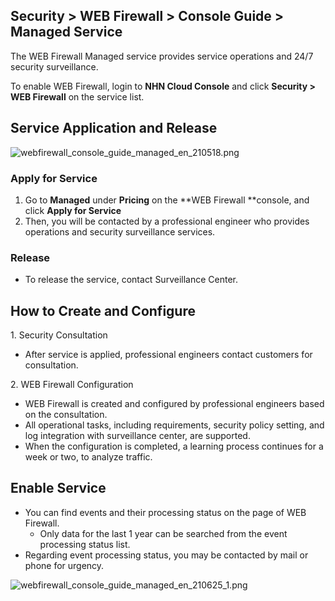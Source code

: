 ## Security > WEB Firewall > Console Guide > Managed Service

The WEB Firewall Managed service provides service operations and 24/7 security surveillance.   

To enable WEB Firewall, login to **NHN Cloud Console** and click **Security > WEB Firewall** on the service list. 

## Service Application and Release 

![webfirewall_console_guide_managed_en_210518.png](https://static.toastoven.net/prod_web_firewall/webfirewall_console_guide_managed_en_210518.png)

### Apply for Service 

1. Go to **Managed** under **Pricing** on the **WEB Firewall **console, and click **Apply for Service**  
2. Then, you will be contacted by a professional engineer who provides operations and security surveillance services.  

### Release 

- To release the service, contact Surveillance Center.  

## How to Create and Configure 

1\. Security Consultation 

* After service is applied, professional engineers contact customers for consultation. 

2\. WEB Firewall Configuration 

* WEB Firewall is created and configured by professional engineers based on the consultation. 
* All operational tasks, including requirements, security policy setting, and log integration with surveillance center, are supported. 
* When the configuration is completed, a learning process continues for a week or two, to analyze traffic.  

## Enable Service 

* You can find events and their processing status on the page of WEB Firewall. 
    * Only data for the last 1 year can be searched from the event processing status list.
* Regarding event processing status, you may be contacted by mail or phone for urgency. 

![webfirewall_console_guide_managed_en_210625_1.png](https://static.toastoven.net/prod_web_firewall/webfirewall_console_guide_managed_en_210625_1.png)
